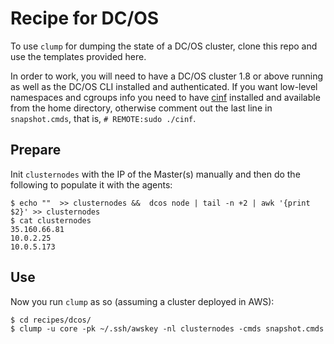 # Recipe for DC/OS

To use `clump` for dumping the state of a DC/OS cluster, clone this repo and use the templates provided here.

In order to work, you will need to have a DC/OS cluster 1.8 or above running as well as the DC/OS CLI installed and authenticated.
If you want low-level namespaces and cgroups info you need to have [cinf](https://github.com/mhausenblas/cinf/) installed and available from the home directory, otherwise comment out the last line in `snapshot.cmds`, that is, `# REMOTE:sudo ./cinf`.

## Prepare

Init `clusternodes` with the IP of the Master(s) manually and then do the following to populate it with the agents:

    $ echo ""  >> clusternodes &&  dcos node | tail -n +2 | awk '{print $2}' >> clusternodes
    $ cat clusternodes
    35.160.66.81
    10.0.2.25
    10.0.5.173

## Use

Now you run `clump` as so (assuming a cluster deployed in AWS):
    
    $ cd recipes/dcos/
    $ clump -u core -pk ~/.ssh/awskey -nl clusternodes -cmds snapshot.cmds